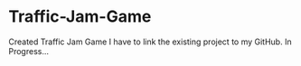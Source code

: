 # Traffic-Jam-Game
Created Traffic Jam Game
I have to link the existing project to my GitHub.
In Progress...
